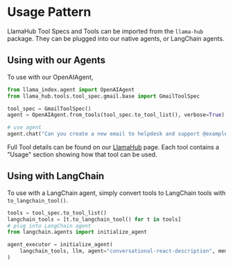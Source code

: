 # Usage Pattern

LlamaHub Tool Specs and Tools can be imported from the `llama-hub` package. They can be plugged into our native agents, or LangChain agents.

## Using with our Agents

To use with our OpenAIAgent,
```python
from llama_index.agent import OpenAIAgent
from llama_hub.tools.tool_spec.gmail.base import GmailToolSpec

tool_spec = GmailToolSpec()
agent = OpenAIAgent.from_tools(tool_spec.to_tool_list(), verbose=True)

# use agent
agent.chat("Can you create a new email to helpdesk and support @example.com about a service outage")
```

Full Tool details can be found on our [LlamaHub](llamahub.ai) page. Each tool contains a "Usage" section showing how that tool can be used.


## Using with LangChain
To use with a LangChain agent, simply convert tools to LangChain tools with `to_langchain_tool()`.

```python
tools = tool_spec.to_tool_list()
langchain_tools = [t.to_langchain_tool() for t in tools]
# plug into LangChain agent
from langchain.agents import initialize_agent

agent_executor = initialize_agent(
    langchain_tools, llm, agent="conversational-react-description", memory=memory
)

```